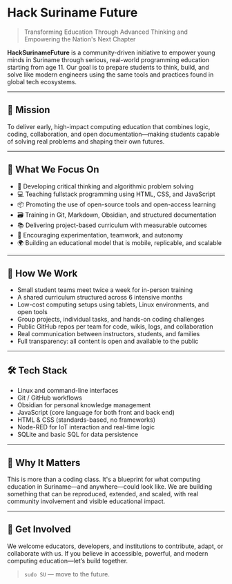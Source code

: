 # Hack Suriname Future

> Transforming Education Through Advanced Thinking and Empowering the Nation's Next Chapter

**HackSurinameFuture** is a community-driven initiative to empower young minds in Suriname through serious, real-world programming education starting from age 11. Our goal is to prepare students to think, build, and solve like modern engineers using the same tools and practices found in global tech ecosystems.

---

## 🎯 Mission

To deliver early, high-impact computing education that combines logic, coding, collaboration, and open documentation—making students capable of solving real problems and shaping their own futures.

---

## 🧩 What We Focus On

- 🧠 Developing critical thinking and algorithmic problem solving
- 💻 Teaching fullstack programming using HTML, CSS, and JavaScript
- 📦 Promoting the use of open-source tools and open-access learning
- 🗃️ Training in Git, Markdown, Obsidian, and structured documentation
- 📚 Delivering project-based curriculum with measurable outcomes
- 🧪 Encouraging experimentation, teamwork, and autonomy
- 🌍 Building an educational model that is mobile, replicable, and scalable

---

## 🧰 How We Work

- Small student teams meet twice a week for in-person training
- A shared curriculum structured across 6 intensive months
- Low-cost computing setups using tablets, Linux environments, and open tools
- Group projects, individual tasks, and hands-on coding challenges
- Public GitHub repos per team for code, wikis, logs, and collaboration
- Real communication between instructors, students, and families
- Full transparency: all content is open and available to the public

---

## 🛠️ Tech Stack

- Linux and command-line interfaces
- Git / GitHub workflows
- Obsidian for personal knowledge management
- JavaScript (core language for both front and back end)
- HTML & CSS (standards-based, no frameworks)
- Node-RED for IoT interaction and real-time logic
- SQLite and basic SQL for data persistence

---

## 🌟 Why It Matters

This is more than a coding class. It's a blueprint for what computing education in Suriname—and anywhere—could look like. We are building something that can be reproduced, extended, and scaled, with real community involvement and visible educational impact.

---

## 🤝 Get Involved

We welcome educators, developers, and institutions to contribute, adapt, or collaborate with us. If you believe in accessible, powerful, and modern computing education—let’s build together.

> `sudo SU` — move to the future.
